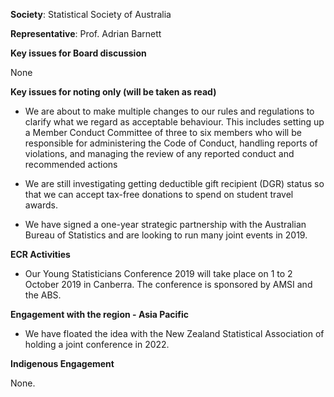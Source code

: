 **Society**: Statistical Society of Australia

**Representative**:	Prof. Adrian Barnett

**Key issues for Board discussion**

None

**Key issues for noting only (will be taken as read)**

*	We are about to make multiple changes to our rules and regulations to clarify what we regard as acceptable behaviour. This includes setting up a Member Conduct Committee of three to six members who will be responsible for administering the Code of Conduct, handling reports of violations, and managing the review of any reported conduct and recommended actions

*	We are still investigating getting deductible gift recipient (DGR) status so that we can accept tax-free donations to spend on student travel awards.

*	We have signed a one-year strategic partnership with the Australian Bureau of Statistics and are looking to run many joint events in 2019.

**ECR Activities**

*	Our Young Statisticians Conference 2019 will take place on 1 to 2 October 2019 in Canberra. The conference is sponsored by AMSI and the ABS.

**Engagement with the region - Asia Pacific**

*	We have floated the idea with the New Zealand Statistical Association of holding a joint conference in 2022.

**Indigenous Engagement**

None. 

